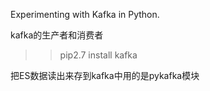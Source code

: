 Experimenting with Kafka in Python.


kafka的生产者和消费者 
>>pip2.7 install kafka


把ES数据读出来存到kafka中用的是pykafka模块 
